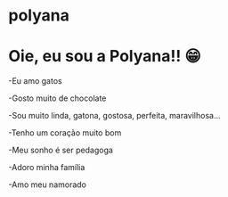 # polyana
# Oie, eu sou a Polyana!! :grin:

-Eu amo gatos

-Gosto muito de chocolate

-Sou muito linda, gatona, gostosa, perfeita, maravilhosa...

-Tenho um coração muito bom

-Meu sonho é ser pedagoga

-Adoro minha família

-Amo meu namorado


